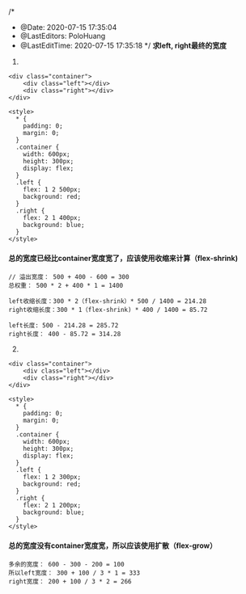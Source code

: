 <!--
 * @Date: 2020-07-15 17:35:04
 * @LastEditors: PoloHuang
 * @LastEditTime: 2020-07-24 15:22:41
--> 
/*
 * @Date: 2020-07-15 17:35:04
 * @LastEditors: PoloHuang
 * @LastEditTime: 2020-07-15 17:35:18
 */ 
**求left, right最终的宽度**
1. 
```
<div class="container">
    <div class="left"></div>
    <div class="right"></div>
</div>

<style>
  * {
    padding: 0;
    margin: 0;
  }
  .container {
    width: 600px;
    height: 300px;
    display: flex;
  }
  .left {
    flex: 1 2 500px;
    background: red;
  }
  .right {
    flex: 2 1 400px;
    background: blue;
  }
</style>
```
#### 总的宽度已经比container宽度宽了，应该使用收缩来计算（flex-shrink)
```
// 溢出宽度： 500 + 400 - 600 = 300
总权重： 500 * 2 + 400 * 1 = 1400

left收缩长度：300 * 2（flex-shrink）* 500 / 1400 = 214.28
right收缩长度：300 * 1（flex-shrink) * 400 / 1400 = 85.72

left长度: 500 - 214.28 = 285.72
right长度： 400 - 85.72 = 314.28 
```

2. 
```
<div class="container">
    <div class="left"></div>
    <div class="right"></div>
</div>

<style>
  * {
    padding: 0;
    margin: 0;
  }
  .container {
    width: 600px;
    height: 300px;
    display: flex;
  }
  .left {
    flex: 1 2 300px;
    background: red;
  }
  .right {
    flex: 2 1 200px;
    background: blue;
  }
</style>
```
#### 总的宽度没有container宽度宽，所以应该使用扩散（flex-grow）
```
多余的宽度： 600 - 300 - 200 = 100
所以left宽度： 300 + 100 / 3 * 1 = 333
right宽度： 200 + 100 / 3 * 2 = 266
```

